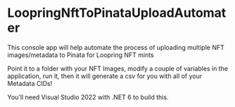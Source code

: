 # LoopringNftToPinataUploadAutomater
This console app will help automate the process of uploading multiple NFT images/metadata to Pinata for Loopring NFT mints

Point it to a folder with your NFT Images, modify a couple of variables in the application, run it, then it will generate a csv for you with all of your Metadata CIDs!

You'll need Visual Studio 2022 with .NET 6 to build this.

